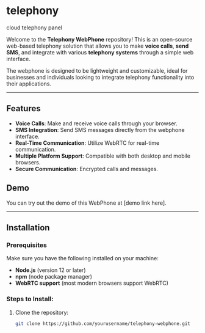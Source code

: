 # telephony
cloud telephony panel

Welcome to the **Telephony WebPhone** repository! This is an open-source web-based telephony solution that allows you to make **voice calls**, **send SMS**, and integrate with various **telephony systems** through a simple web interface.

The webphone is designed to be lightweight and customizable, ideal for businesses and individuals looking to integrate telephony functionality into their applications.

---

## Features
- **Voice Calls**: Make and receive voice calls through your browser.
- **SMS Integration**: Send SMS messages directly from the webphone interface.
- **Real-Time Communication**: Utilize WebRTC for real-time communication.
- **Multiple Platform Support**: Compatible with both desktop and mobile browsers.
- **Secure Communication**: Encrypted calls and messages.
  
## Demo

You can try out the demo of this WebPhone at [demo link here].

---

## Installation

### Prerequisites
Make sure you have the following installed on your machine:
- **Node.js** (version 12 or later)
- **npm** (node package manager)
- **WebRTC support** (most modern browsers support WebRTC)

### Steps to Install:
1. Clone the repository:
   ```bash
   git clone https://github.com/yourusername/telephony-webphone.git
